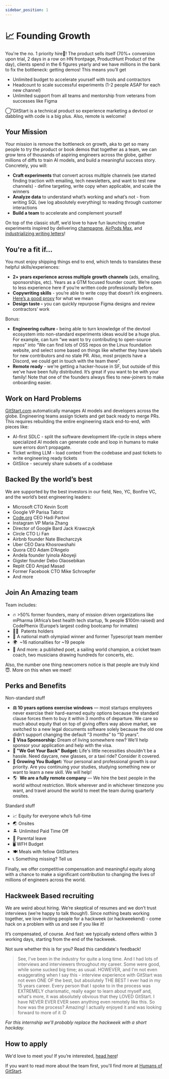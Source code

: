 ```yaml
---
sidebar_position: 1
---
```


# 📈 Founding Growth

You're the no. 1 priority hire🏅! The product sells itself (70%+ conversion upon trial, 2 days in a row on HN frontpage, ProductHunt Product of the day), clients spend in the 6 figures yearly and we have millions in the bank to fix the bottleneck: getting demos! This means you’ll get

- Unlimited budget to accelerate yourself with tools and contractors
- Headcount to scale successful experiments (1-2 people ASAP for each new channel)
- Unlimited support from all teams and mentorship from veterans from successes like Figma

◯˚GitStart is a technical product so experience marketing a devtool or dabbling with code is a big plus. Also, remote is welcome!

## Your Mission

Your mission is remove the bottleneck on growth, aka to get so many people to try the product or book demos that together as a team, we can grow tens of thousands of aspiring engineers across the globe, gather millions of diffs to train AI models, and build a meaningful success story. Concretely, you will:

- **Craft experiments** that convert across multiple channels (we started finding traction with emailing, tech newsletters, and want to test new channels) - define targeting, write copy when applicable, and scale the winners
- **Analyze data** to understand what’s working and what’s not - from writing SQL (we log absolutely everything) to reading through customer interactions
- **Build a team** to accelerate and complement yourself

On top of the classic stuff, we’d love to have fun launching creative experiments inspired by delivering [champagne](https://twitter.com/samdblond/status/1612518983726424080), [AirPods Max](https://www.qawolf.com/lp/qa-wolf-test-automation-challenge), and [industrializing writing letters](https://twitter.com/aarondfrancis/status/1438888219471491074?lang=en)!

## You're a fit if...

You must enjoy shipping things end to end, which tends to translates these helpful skills/experiences:

- **2+ years experience across multiple growth channels** (ads, emailing, sponsorships, etc). Years as a GTM focused founder count. We’re open to less experience here if you’re written code professionally before.
- **Copywriting skills** - you’re able to write copy that doesn’t irk engineers. [Here’s a good proxy](https://www.markepear.com/blog/developer-marketing-guide) for what we mean
- **Design taste -** you can quickly repurpose Figma designs and review contractors’ work

Bonus:

- **Engineering culture -** being able to turn knowledge of the devtool ecosystem into non-standard experiments ideas would be a huge plus. For example, can turn “we want to try contributing to open-source repos” into “We can find lots of OSS repos on the Linux foundation website, and select some based on things like whether they have labels for new contributors and no stale PR. Also, most projects have a Discord, we could get in touch with the team there”.
- **Remote ready** - we're getting a hacker-house in SF, but outside of this we've have been fully distributed. It’s great if you want to be with your family! Note that one of the founders always flies to new-joiners to make onboarding easier.

## Work on Hard Problems

[GitStart.com](http://gitstart.com/) automatically manages AI models and developers across the globe. Engineering teams assign tickets and get back ready to merge PRs. This requires rebuilding the entire engineering stack end-to-end, with pieces like:

- AI-first SDLC - split the software development life-cycle in steps where specialized AI models can generate code and loop in humans to make sure errors don’t propagate.
- Ticket writing LLM - load context from the codebase and past tickets to write engineering ready tickets
- GitSlice - securely share subsets of a codebase

## Backed By the world’s best
We are supported by the best investors in our field, Neo, YC, Bonfire VC, and the world’s best engineering leaders:

- Microsoft CTO Kevin Scott
- Google VP Parisa Tabriz
- [Code.org](http://code.org/) CEO Hadi Partovi
- Instagram VP Maria Zhang
- Director of Google Bard Jack Krawczyk
- Circle CTO Li Fan
- Airbnb founder Nate Blecharczyk
- Uber CEO Dara Khosrowshahi
- Quora CEO Adam D’Angelo
- Andela founder Iyinola Aboyeji
- Gigster founder Debo Olaosebikan
- Replit CEO Amjad Masad
- Former Facebook CTO Mike Schroepfer
- And more

## Join An Amazing team
Team includes:

- 🔥 >50% former founders, many of mission driven organizations like mPharma (Africa’s best health tech startup, 1k people $100m raised) and CodePhenix (Europe’s largest coding bootcamp for inmates)
- 🧑‍🔬  Patents holders
- 🧠 A national math olympiad winner and former Typescript team member
- 🌍  ~16 nationalities for ~19 people
- 🤫 And more: a published poet, a sailing world champion, a cricket team coach, two musicians drawing hundreds for concerts, etc.

Also, the number one thing newcomers notice is that people are truly kind 😇. More on this when we meet!

## Perks and Benefits
Non-standard stuff

- **⚖️ 10 years options exercise windows** — most startups employees never exercise their hard-earned equity options because the standard clause forces them to buy it within 3 months of departure. We care so much about equity that on top of giving offers way above market, we switched to a new legal documents software solely because the old one didn’t support changing the default “3 months” to “10 years”.
- **🛂 Visa Sponsorship:** Dream of living somewhere new? We'll help sponsor your application and help with the visa.
- **👋 "We Got Your Back" Budget:** Life's little necessities shouldn't be a hassle. Need daycare, new glasses, or a taxi ride? Consider it covered.
- **🌱 Growing You Budget:** Your personal and professional growth is our priority. Are you continuing your studies, studying something new or want to learn a new skill. We will help!
- 🌎  **We are a fully remote company** — We hire the best people in the world without restriction. Work wherever and in whichever timezone you want, and travel around the world to meet the team during quarterly onsites.

Standard stuff

- 📈 Equity for everyone who’s full-time
- 🌏 Onsites
- 🏝 Unlimited Paid Time Off
- 🐣 Parental leave
- 🖥️ WFH Budget
- 🍽 Meals with fellow GitStarters
- 📞 Something missing? Tell us

Finally, we offer competitive compensation and meaningful equity along with a chance to make a significant contribution to changing the lives of millions of engineers across the world.

## **Hackweek Based recruiting**

We are weird about hiring. We’re skeptical of resumes and we don’t trust interviews (we’re happy to talk though!). Since nothing beats working together, we love inviting people for a hackweek (or hackweekend) - come hack on a problem with us and see if you like it!

It’s compensated, of course. And fast: we typically extend offers within 3 working days, starting from the end of the hackweek.

Not sure whether this is for you? Read this candidate's feedback!

> See, I've been in the industry for quite a long time. And I had lots of interviews and interviewers throughout my career. Some were good, while some sucked big time; as usual. HOWEVER, and I'm not even exaggerating when I say this - interview experience with GitStart was not even ONE OF the best, but absolutely THE BEST I ever had in my 15 years career. Every person that I spoke to in the process was EXTREMELY charismatic, really eager to learn about myself and, what's more, it was absolutely obvious that they LOVED GitStart. I have NEVER EVER EVER seen anything even remotely like this. So how was the process? Amazing! I actually enjoyed it and was looking forward to more of it :D
>

*For this internship we'll probably replace the hackweek with a short hackday.*

## How to apply

We'd love to meet you! If you’re interested, [head here](https://app.dover.io/apply/482eaf88-623f-4e72-a58d-10c48df103b9/e8fefe44-16b1-4b7a-8f21-f012a2e827cf/?rs=15190316)!


If you want to read more about the team first, you'll find more at [Humans of GitStart](https://humansof.gitstart.com).
